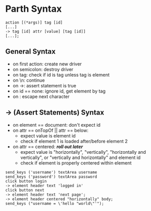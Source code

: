 # Parth Syntax

```
action [(*args)] tag [id] 
[...]
-> tag [id] attr [value] [tag [id]]
[...];
```

## General Syntax

- on first action: create new driver
- on semicolon: destroy driver
- on tag: check if id is tag unless tag is element
- on \n: continue
- on ->: assert statement is true
- on id == none: ignore id, get element by tag
- on \: escape next character

## -> (Assert Statements) Syntax

- on element == document: don't expect id
- on attr == onTopOf || attr == below: 
    - expect value is element id
    - check if element 1 is loaded after/before element 2
- on attr == centered:  **_roll out later_**
    - expect value is "horizontally", "vertically", "horizontally and vertically", or "vertically and horizontally" and element id
    - check if element is properly centered within element


``` 
send_keys ('username') textArea username 
send_keys ('password') textArea password
click button login
-> element header text 'logged in'
click button next
-> element header text 'next page';
-> element header centered "horizontally" body;
send_keys ("username = \'hello "world\"'");
```
